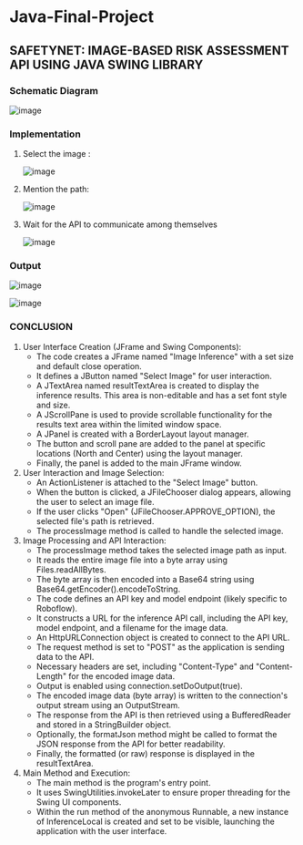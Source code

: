 # Java-Final-Project

## SAFETYNET: IMAGE-BASED RISK ASSESSMENT API USING JAVA SWING LIBRARY

### Schematic Diagram

![image](https://github.com/subra123/Java-Final-Project/assets/97328633/9408d75b-dc39-4bd1-ae73-dd51b76aa497)

### Implementation

1. Select the image :

   ![image](https://github.com/subra123/Java-Final-Project/assets/97328633/c1d2d1cd-a173-4ec1-aded-595831807994)

2. Mention the path:

   ![image](https://github.com/subra123/Java-Final-Project/assets/97328633/c700e8ff-2204-4bbe-a255-838b781137aa)

3. Wait for the API to communicate among themselves

   ![image](https://github.com/subra123/Java-Final-Project/assets/97328633/d34b5432-b92e-48f6-89b2-326aab25c4d8)

### Output

   ![image](https://github.com/subra123/Java-Final-Project/assets/97328633/7d190c24-9ebe-4936-a4f0-f6b128bd05bf)

   ![image](https://github.com/subra123/Java-Final-Project/assets/97328633/6dcbe73b-2e1f-446a-9602-f415d645f2a8)

### CONCLUSION

1. User Interface Creation (JFrame and Swing Components):
   - The code creates a JFrame named "Image Inference" with a set size and default close operation.
   - It defines a JButton named "Select Image" for user interaction.
   - A JTextArea named resultTextArea is created to display the inference results. This area is non-editable and has a set font style and size.
   - A JScrollPane is used to provide scrollable functionality for the results text area within the limited window space.
   - A JPanel is created with a BorderLayout layout manager.
   - The button and scroll pane are added to the panel at specific locations (North and Center) using the layout manager.
   - Finally, the panel is added to the main JFrame window.
2. User Interaction and Image Selection:
   - An ActionListener is attached to the "Select Image" button.
   - When the button is clicked, a JFileChooser dialog appears, allowing the user to select an image file.
   - If the user clicks "Open" (JFileChooser.APPROVE_OPTION), the selected file's path is retrieved.
   - The processImage method is called to handle the selected image.
3. Image Processing and API Interaction:
   - The processImage method takes the selected image path as input.
   - It reads the entire image file into a byte array using Files.readAllBytes.
   - The byte array is then encoded into a Base64 string using Base64.getEncoder().encodeToString.
   - The code defines an API key and model endpoint (likely specific to Roboflow).
   - It constructs a URL for the inference API call, including the API key, model endpoint, and a filename for the image data.
   - An HttpURLConnection object is created to connect to the API URL.
   - The request method is set to "POST" as the application is sending data to the API.
   - Necessary headers are set, including "Content-Type" and "Content-Length" for the encoded image data.
   - Output is enabled using connection.setDoOutput(true).
   - The encoded image data (byte array) is written to the connection's output stream using an OutputStream.
   - The response from the API is then retrieved using a BufferedReader and stored in a StringBuilder object.
   - Optionally, the formatJson method might be called to format the JSON response from the API for better readability.
   - Finally, the formatted (or raw) response is displayed in the resultTextArea.
4. Main Method and Execution:
   - The main method is the program's entry point.
   - It uses SwingUtilities.invokeLater to ensure proper threading for the Swing UI components.
   - Within the run method of the anonymous Runnable, a new instance of InferenceLocal is created and set to be visible, launching the application with the user interface.
